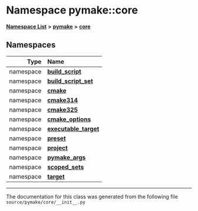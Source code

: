 
# Namespace pymake::core



[**Namespace List**](namespaces.md) **>** [**pymake**](namespacepymake.md) **>** [**core**](namespacepymake_1_1core.md)














## Namespaces

| Type | Name |
| ---: | :--- |
| namespace | [**build\_script**](namespacepymake_1_1core_1_1build__script.md) <br> |
| namespace | [**build\_script\_set**](namespacepymake_1_1core_1_1build__script__set.md) <br> |
| namespace | [**cmake**](namespacepymake_1_1core_1_1cmake.md) <br> |
| namespace | [**cmake314**](namespacepymake_1_1core_1_1cmake314.md) <br> |
| namespace | [**cmake325**](namespacepymake_1_1core_1_1cmake325.md) <br> |
| namespace | [**cmake\_options**](namespacepymake_1_1core_1_1cmake__options.md) <br> |
| namespace | [**executable\_target**](namespacepymake_1_1core_1_1executable__target.md) <br> |
| namespace | [**preset**](namespacepymake_1_1core_1_1preset.md) <br> |
| namespace | [**project**](namespacepymake_1_1core_1_1project.md) <br> |
| namespace | [**pymake\_args**](namespacepymake_1_1core_1_1pymake__args.md) <br> |
| namespace | [**scoped\_sets**](namespacepymake_1_1core_1_1scoped__sets.md) <br> |
| namespace | [**target**](namespacepymake_1_1core_1_1target.md) <br> |















------------------------------
The documentation for this class was generated from the following file `source/pymake/core/__init__.py`